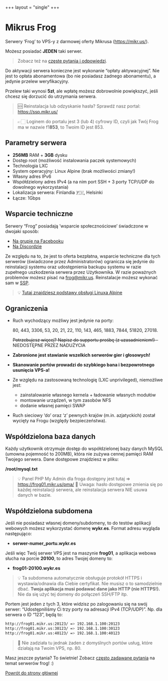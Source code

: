 +++
layout = "single"
+++

# Mikrus Frog

Serwery ‘Frog’ to VPS-y z darmowej oferty Mikrusa (<https://mikr.us/>).

Możesz posiadać **JEDEN** taki serwer.

> Zobacz też na [częste pytania i odpowiedzi](faq).

Do aktywacji serwera konieczne jest wykonanie “opłaty aktywacyjnej”. Nie jest to opłata abonamentowa (bo nie posiadasz żadnego abonamentu), a jedynie przelew weryfikacyjny.

Przelew taki wynosi **5zł**, ale wpłatę możesz dobrowolnie powiększyć, jeśli chcesz się dorzucić do utrzymania serwera.


> 🆘 Reinstalacja lub odzyskanie hasła? Sprawdź nasz portal: <https://ssp.mikr.us/>

> 👉🏻 Loginem do portalu jest 3 (lub 4) cyfrowy  ID, czyli jak Twój Frog ma w nazwie f1**853**, to Twoim ID jest 853.


## Parametry serwera

- **256MB** RAM + **3GB** dysku
- Dostęp root (możliwość instalowania paczek systemowych)
- Technologia LXC
- System operacyjny: Linux Alpine (brak możliwości zmiany!)
- Własny adres IPv6
- Współdzielony adres IPv4  (a na nim port SSH + 3 porty TCP/UDP do dowolnego wykorzystania)
- Lokalizacja serwera: Finlandia 🇫🇮, Helsinki
- Łącze: 1Gbps

## Wsparcie techniczne

Serwery “Frog” posiadają ’wsparcie społecznościowe’ świadczone w dwojaki sposób:

- [Na grupie na Facebooku](https://mikr.us/facebook)
- [Na Discordzie](https://mikr.us/discord)

Ze względu na to, że jest to oferta bezpłatna, wsparcie techniczne dla tych serwerów (świadczone przez Administratorów) ogranicza się jedynie do reinstalacji systemu oraz udostępnienia backupu systemu w razie zupełnego uszkodzenia serwera przez Użytkownika. W razie poważnych problemów możesz pisać na frog@mikr.us. Reinstalacje możesz wykonać sam w [SSP](https://ssp.mikr.us/).

> 💡 [Tutaj znajdziesz podstawy obsługi Linuxa Alpine](alpine)

## Ograniczenia

- Ruch wychodzący możliwy jest jedynie na porty:
    
    80, 443, 3306, 53, 20, 21, 22, 110, 143, 465, 1883, 7844, 51820, 27018.
    
    ~~Potrzebujesz więcej? Napisz do supportu prośbę (z uzasadnieniem!) -~~ NIEDOSTĘPNE PRZEZ NADUŻYCIA
    
- **Zabronione jest stawianie wszelkich serwerów gier i głosowych!**
- **Skanowanie portów prowadzi do szybkiego bana i bezpowrotnego usunięcia VPS-a!**
- Ze względu na zastosowaną technologię (LXC unprivileged), niemożliwe jest:
    - zainstalowanie własnego kernela + ładowanie własnych modułów
    - montowanie urządzeń, w tym zasobów NFS
    - dodanie własnej pamięci SWAP
- Ruch sieciowy ‘do’ oraz ‘z’ pewnych krajów (m.in. azjatyckich) został wycięty na Frogu (względy bezpieczeństwa).



## Współdzielona baza danych

Każdy użytkownik otrzymuje dostęp do współdzielonej bazy danych MySQL (umowna pojemność to 200MB), która nie zużywa cennej pamięci RAM Twojego serwera. Dane dostępowe znajdziesz w pliku:

**/root/mysql.txt**

> 💡 Panel PHP My Admin dla froga dostępny jest tutaj => https://frog01.mikr.us/pma/
> 🛑 Uwaga: hasło dostępowe zmienia się po każdej reinstalacji serwera, ale reinstalacja serwera NIE usuwa danych w bazie.


## **Współdzielona subdomena**

Jeśli nie posiadasz własnej domeny/subdomeny, to do testów aplikacji webowych możesz wykorzystać domenę **wykr.es**. Format adresu wygląda następująco:

- **serwer-numer_portu.wykr.es**

Jeśli więc Twój serwer VPS jest na maszynie **frog01**, a aplikacja webowa słucha na porcie **20100**, to adres Twojej domeny to:

- **frog01-20100.wykr.es**


> 💡 Ta subdomena automatycznie obsługuje protokół HTTPS i wystawia/odnawia dla Ciebie certyfikat. Nie musisz o to samodzielnie dbać. **Twoja aplikacja musi podawać dane jako HTTP (nie HTTPS!).** Nie da się użyć tej domeny do połączeń SSH/FTP itp.


Portem jest jeden z tych 3, które widzisz po zalogowaniu się na swój serwer: “Udostępniliśmy Ci trzy porty na adresacji IPv4 (TCP/UDP)”. Np. dla serwera o ID “123”, będą to:

```bash
http://frog01.mikr.us:20123/ => 192.168.1.100:20123
http://frog01.mikr.us:30123/ => 192.168.1.100:30123
http://frog01.mikr.us:40123/ => 192.168.1.100:40123
```

> 📢 Nie zadziała tu jednak żaden z domyślnych portów usług, które działają na Twoim VPS, np. 80.

Masz jeszcze pytania? To świetnie! Zobacz [często zadawane pytania](faq) na temat serwerów frog! :)

[Powrót do strony głównej](/)
